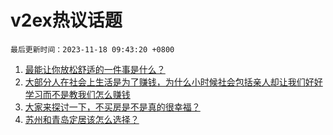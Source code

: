 # v2ex热议话题

`最后更新时间：2023-11-18 09:43:20 +0800`

1. [最能让你放松舒适的一件事是什么？](https://www.v2ex.com/t/992694)
1. [大部分人在社会上生活是为了赚钱，为什么小时候社会包括亲人却让我们好好学习而不是教我们怎么赚钱](https://www.v2ex.com/t/992700)
1. [大家来探讨一下，不买房是不是真的很幸福？](https://www.v2ex.com/t/992734)
1. [苏州和青岛定居该怎么选择？](https://www.v2ex.com/t/992786)

